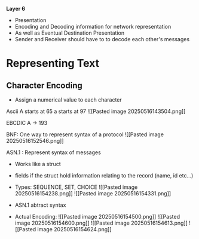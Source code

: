 
**Layer 6**
- Presentation
- Encoding and Decoding information for network representation
- As well as Eventual Destination Presentation 
- Sender and Receiver should have to to decode each other's messages 

# Representing Text

## Character Encoding
- Assign a numerical value to each character 

Ascii
A starts at 65
a starts at 97
![[Pasted image 20250516143504.png]]

EBCDIC
A -> 193

BNF: One way to represent syntax of a protocol
![[Pasted image 20250516152546.png]]

ASN.1 : Represent syntax of messages
- Works like a struct
- fields if the struct hold information relating to the record (name, id etc...)
- Types: SEQUENCE, SET, CHOICE
	![[Pasted image 20250516154238.png]]
	![[Pasted image 20250516154331.png]]
	
- ASN.1 abtract syntax
- Actual Encoding:
	![[Pasted image 20250516154500.png]]
	![[Pasted image 20250516154600.png]]
	![[Pasted image 20250516154613.png]]
	![[Pasted image 20250516154624.png]]

